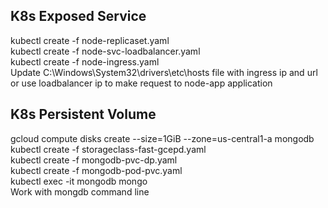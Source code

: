 ## K8s Exposed Service  
kubectl create -f node-replicaset.yaml  
kubectl create -f node-svc-loadbalancer.yaml  
kubectl create -f node-ingress.yaml  
Update C:\Windows\System32\drivers\etc\hosts file with ingress ip and url or use loadbalancer ip to make request to node-app application 
  
## K8s Persistent Volume  
gcloud compute disks create --size=1GiB --zone=us-central1-a mongodb  
kubectl create -f storageclass-fast-gcepd.yaml  
kubectl create -f mongodb-pvc-dp.yaml  
kubectl create -f mongodb-pod-pvc.yaml  
kubectl exec -it mongodb mongo  
Work with mongdb command line  
